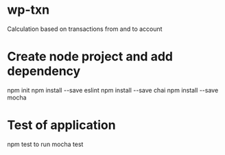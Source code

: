 # wp-txn
Calculation based on transactions from and to account 

# Create node project and add dependency
   npm init
   npm install --save eslint
   npm install --save chai
   npm install --save mocha

# Test of application 
   npm test to run mocha test